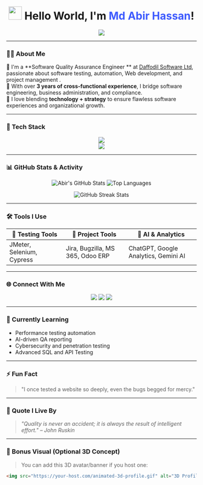 
<!-- GitHub Profile README.md -->

<h1 align="center">
  <img src="https://em-content.zobj.net/source/microsoft/310/waving-hand_1f44b.png" width="35px" /> Hello World, I'm <span style="color:#3D5AFE">Md Abir Hassan</span>!
</h1>

<p align="center">
  <img src="https://readme-typing-svg.herokuapp.com/?lines=Software+Engineer+%F0%9F%92%BB;Web+Developer+%F0%9F%92%8E;Corporate+Administrator+%F0%9F%92%BC;Project+Management+Enthusiast+%F0%9F%93%96;AI+Tools+%26+Automation+Enthusiast&center=true&width=500&height=45" />
</p>


---

### 🧑‍💻 About Me

🔹 I'm a **Software Quality Assurance Engineer ** at [Daffodil Software Ltd](https://daffodilsoft.com/), passionate about software testing, automation, Web development, and project management .  
🔹 With over **3 years of cross-functional experience**, I bridge software engineering, business administration, and compliance.  
🔹 I love blending **technology + strategy** to ensure flawless software experiences and organizational growth.

---

### 🧰 Tech Stack

<p align="center">
  <img src="https://skillicons.dev/icons?i=html,css,js,python,bootstrap,wordpress,jira,git,github,figma,canva,ai" /><br/>
  <img src="https://skillicons.dev/icons?i=selenium,jupyter,pytest,postman,mysql,linux,vscode,regex" />
</p>

---

### 📊 GitHub Stats & Activity

<p align="center">
  <img src="https://github-readme-stats.vercel.app/api?username=abir-software&show_icons=true&theme=radical" alt="Abir's GitHub Stats" />
  <img src="https://github-readme-stats.vercel.app/api/top-langs/?username=abir-software&layout=compact&theme=radical" alt="Top Languages" />
</p>

<p align="center">
  <img src="https://github-readme-streak-stats.herokuapp.com?user=abir-software&theme=radical" alt="GitHub Streak Stats" />
</p>

---

### 🛠 Tools I Use

| 🧪 Testing Tools       | 🎯 Project Tools           | 🧠 AI & Analytics       |
|------------------------|---------------------------|--------------------------|
| JMeter, Selenium, Cypress | Jira, Bugzilla, MS 365, Odoo ERP | ChatGPT, Google Analytics, Gemini AI |

---

### 🌐 Connect With Me

<p align="center">
  <a href="mailto:mdabirhassan2@gmail.com"><img src="https://img.shields.io/badge/Email-%23D14836.svg?&style=for-the-badge&logo=gmail&logoColor=white"/></a>
  <a href="https://linkedin.com/in/abirhassan2"><img src="https://img.shields.io/badge/LinkedIn-%230077B5.svg?&style=for-the-badge&logo=linkedin&logoColor=white" /></a>
  <a href="https://wa.me/8801950191090"><img src="https://img.shields.io/badge/WhatsApp-%2325D366.svg?&style=for-the-badge&logo=whatsapp&logoColor=white"/></a>
</p>

---

### 🚀 Currently Learning

- Performance testing automation
- AI-driven QA reporting
- Cybersecurity and penetration testing
- Advanced SQL and API Testing

---

### ⚡ Fun Fact

> "I once tested a website so deeply, even the bugs begged for mercy."

---

### 🧠 Quote I Live By

> *"Quality is never an accident; it is always the result of intelligent effort." – John Ruskin*

---

### 🎨 Bonus Visual (Optional 3D Concept)

> You can add this 3D avatar/banner if you host one:
```md
<img src="https://your-host.com/animated-3d-profile.gif" alt="3D Profile Banner" />
